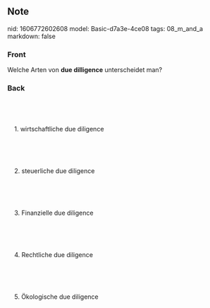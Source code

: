 ## Note
nid: 1606772602608
model: Basic-d7a3e-4ce08
tags: 08_m_and_a
markdown: false

### Front
<p>Welche Arten von <b>due dilligence</b> unterscheidet man?

### Back
<div style="font-weight:normal;line-height:19px;white-space:pre">
  <div>
    <span>1. wirtschaftliche due diligence</span>
  </div>
  <div>
    <span>2. steuerliche due diligence</span>
  </div>
  <div>
    <span>3. Finanzielle due diligence</span>
  </div>
  <div>
    <span>4. Rechtliche due diligence</span>
  </div>
  <div>
    <span>5. Ökologische due diligence</span>
  </div>
</div>
